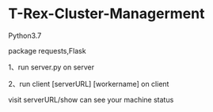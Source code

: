 # T-Rex-Cluster-Managerment

Python3.7

package requests,Flask 

1、run server.py on server

2、run client [serverURL] [workername] on client

visit serverURL/show can see your machine status
